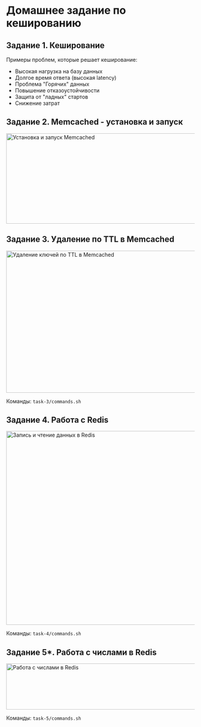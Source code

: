 # Домашнее задание по кешированию

## Задание 1. Кеширование
Примеры проблем, которые решает кеширование:
- Высокая нагрузка на базу данных
- Долгое время ответа (высокая latency)
- Проблема "Горячих" данных
- Повышение отказоустойчивости
- Защита от "ладных" стартов
- Снижение затрат

## Задание 2. Memcached - установка и запуск

<img width="948" height="241" alt="Установка и запуск Memcached" src="https://github.com/user-attachments/assets/9120fdd6-e179-42eb-9051-30e941e1d32a" />

## Задание 3. Удаление по TTL в Memcached

<img width="955" height="379" alt="Удаление ключей по TTL в Memcached" src="https://github.com/user-attachments/assets/aaccd597-a1f1-4c36-9fd6-5a07177f1ff1" />

Команды: `task-3/commands.sh`

## Задание 4. Работа с Redis

<img width="915" height="517" alt="Запись и чтение данных в Redis" src="https://github.com/user-attachments/assets/c1b2b6cd-fa8e-454d-9144-9aa3ba7fcf89" />

Команды: `task-4/commands.sh`

## Задание 5*. Работа с числами в Redis

<img width="637" height="123" alt="Работа с числами в Redis" src="https://github.com/user-attachments/assets/2d59a137-589b-4db0-9777-9298a2ae6c5a" />

Команды: `task-5/commands.sh`
